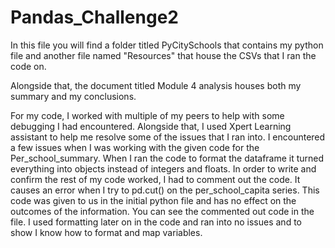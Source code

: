 # Pandas_Challenge2

In this file you will find a folder titled PyCitySchools that contains my python file 
and another file named "Resources" that house the CSVs that I ran the code on. 

Alongside that, the document titled Module 4 analysis houses both my summary and my conclusions.

For my code, I worked with multiple of my peers to help with some debugging I had encountered.
Alongside that, I used Xpert Learning assistant to help me resolve some of the issues that I ran into. 
I encountered a few issues when I was working with the given code for the Per_school_summary.
When I ran the code to format the dataframe it turned everything into objects
instead of integers and floats. In order to write and confirm the rest of my code worked,
I had to comment out the code. It causes an error when I try to pd.cut() on the per_school_capita
series. This code was given to us in the initial python file 
and has no effect on the outcomes of the information. You can see the commented out code in the file.
I used formatting later on in the code and ran into no issues 
and to show I know how to format and map variables.
